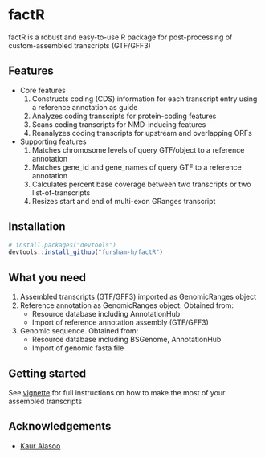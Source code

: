 # factR

factR is a robust and easy-to-use R package for post-processing of custom-assembled
transcripts (GTF/GFF3)

## Features
* Core features 
  1. Constructs coding (CDS) information for each transcript entry using a reference annotation as guide
  2. Analyzes coding transcripts for protein-coding features
  3. Scans coding transcripts for NMD-inducing features
  4. Reanalyzes coding transcripts for upstream and overlapping ORFs
* Supporting features 
  1. Matches chromosome levels of query GTF/object to a reference annotation
  2. Matches gene_id and gene_names of query GTF to a reference annotation
  3. Calculates percent base coverage between two transcripts or two list-of-transcripts
  4. Resizes start and end of multi-exon GRanges transcript

## Installation
```r
# install.packages("devtools")
devtools::install_github("fursham-h/factR")
```

## What you need
1. Assembled transcripts (GTF/GFF3) imported as GenomicRanges object
2. Reference annotation as GenomicRanges object. Obtained from:
    * Resource database including AnnotationHub
    * Import of reference annotation assembly (GTF/GFF3)
3. Genomic sequence. Obtained from:
    * Resource database including BSGenome, AnnotationHub
    * Import of genomic fasta file

## Getting started
See [vignette](https://htmlpreview.github.io/?https://github.com/fursham-h/factR/blob/master/vignettes/factR.html) for full instructions on how to make the most of your assembled transcripts

## Acknowledgements
* [Kaur Alasoo](https://github.com/kauralasoo)
